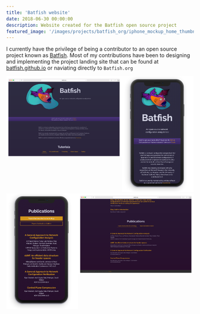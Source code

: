 ```yaml
---
title: 'Batfish website'
date: 2018-06-30 00:00:00
description: Website created for the Batfish open source project 
featured_image: '/images/projects/batfish_org/iphone_mockup_home_thumbnail.png'
---
```


I currently have the privilege of being a contributor to an open source project known as [Batfish](https://github.com/batfish).     Most of my contributions have been to designing and implementing the project landing site that can be found at  [batfish.github.io](https://github.com/batfish/batfish.github.io) or naviating directly to `Batfish.org`

<div style="display:flex; justify-content:center">
    <div style="max-width:1000px">
        <img src="/images/projects/batfish_org/desktop_mockup_home.png">
    </div>
    <div style="max-width:448px">
    <img src="/images/projects/batfish_org/iphone_mockup_home.png">
    </div>
</div>


<div style="display:flex; justify-content:center">
    <div style="max-width:448px">
        <img src="/images/projects/batfish_org/iphone_mockup_pub.png">
    </div>
    <div style="max-width:1000px">
        <img src="/images/projects/batfish_org/desktop_mockup_pub.png">
    </div>
</div>
